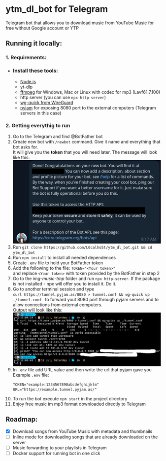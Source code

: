# ytm_dl_bot for Telegram
 Telegram bot that allows you to download music from YouTube Music for free without Google account or YTP

## **Running it locally:**
### 1. Requirements:
* ### Install these tools:
    * [Node.js](nodejs.org/en)  
    * [yt-dlp](https://github.com/yt-dlp/yt-dlp)
    * [ffmpeg](https://ffmpeg.org/)  for Windows, Mac or Linux with codec for mp3 (Lavf61.7.100)
    * http server (you can use `npx http-server`)
    * [wg-quick from WireGuard](https://www.wireguard.com/install/)
    * [pyjam](https://tunnel.pyjam.as/) for exposing 8080 port to the external computers (Telegram servers in this case)

### 2. Getting everythig to run
1. Go to the Telegram and find @BotFather bot
2. Create new bot with `/newbot` command. Give it name and everything that bot asks for. </br> It will give you the **token** that you will need later. The message will look like this:
    ![Image](example1.png)
3. Run `git clone https://github.com/L0calho5t/ytm_dl_bot.git && cd ytm_dl_bot`
3. Run `npm install` to install all needed dependences
5. Create `.env` file to hold your BotFather token
6. Add the following to the file: `TOKEN="<Your token>"`</br> and replace `<Your token>` with token provided by the BotFather in step 2
7. Go to the *img-music-tmp* folder and run `npx http-server`. If the package is not installed - npx will offer you to install it. Do it.
8. Go to another terminal session and type </br> ```curl https://tunnel.pyjam.as/8080 > tunnel.conf && wg-quick up ./tunnel.conf ``` to forward yout 8080 port through pyjam servers and to allow connections from external computers. </br> Output will look like this: ![placeholder](pyjam.png)
9. In `.env` file add URL value and then write the url that pyjam gave you </br> Example `.env` file: 
    ```
    TOKEN="example:1234567890abcdefghijklm"
    URL="https://example.tunnel.pyjam.as/"
    ```
10. To run the bot execute `npm start` in the project directory
11. Enjoy free music im mp3 format downloaded directly to Telegram

## **Roadmap:**
* [X] Download songs from YouTube Music with metadata and thumbnails
* [ ] Inline mode for downloading songs that are already downloaded on the server
* [ ] Music forwarding to your playlists in Telegram
* [ ] Docker support for running bot in one click